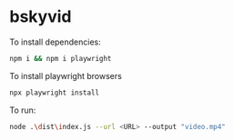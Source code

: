 # bskyvid

To install dependencies:

```bash
npm i && npm i playwright
```

To install playwright browsers

```bash
npx playwright install
```

To run:

```bash
node .\dist\index.js --url <URL> --output "video.mp4"
```

